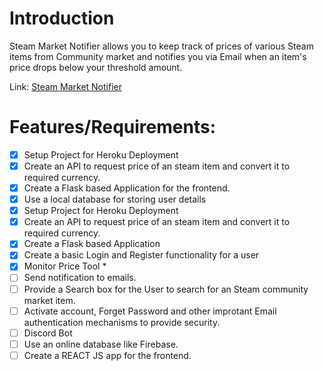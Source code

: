 # Introduction

Steam Market Notifier allows you to keep track of prices of various Steam items from Community market and notifies you via Email when an item's price drops below your threshold amount.

Link: [Steam Market Notifier](https://steam-market-notifier.herokuapp.com/)

# Features/Requirements:

- [x] Setup Project for Heroku Deployment
- [x] Create an API to request price of an steam item and convert it to required currency.
- [x] Create a Flask based Application for the frontend.
- [x] Use a local database for storing user details
- [x] Setup Project for Heroku Deployment
- [x] Create an API to request price of an steam item and convert it to required currency.
- [x] Create a Flask based Application
- [x] Create a basic Login and Register functionality for a user
- [x] Monitor Price Tool *
- [ ] Send notification to emails.
- [ ] Provide a Search box for the User to search for an Steam community market item.
- [ ] Activate account, Forget Password and other improtant Email authentication mechanisms to provide security.
- [ ] Discord Bot
- [ ] Use an online database like Firebase.
- [ ] Create a REACT JS app for the frontend.
